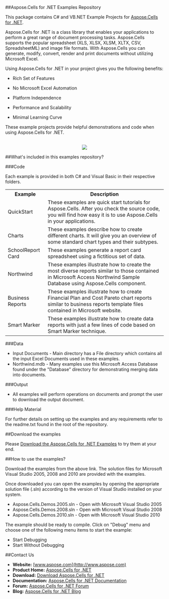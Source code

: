 ##Aspose.Cells for .NET Examples Repository

This package contains C# and VB.NET Example Projects for [Aspose.Cells for .NET](http://www.aspose.com/.net/excel-component.aspx).

Aspose.Cells for .NET is a class library that enables your applications to perform a great range of document processing tasks. Aspose.Cells supports the popular spreadsheet (XLS, XLSX, XLSM, XLTX, CSV, SpreadsheetML) and image file formats. With Aspose.Cells you can generate, modify, convert, render and print documents without utilizing Microsoft Excel.

Using Aspose.Cells for .NET in your project gives you the following benefits:

+ Rich Set of Features

+ No Microsoft Excel Automation

+ Platform Independence

+ Performance and Scalability

+ Minimal Learning Curve

These example projects provide helpful demonstrations and code when using Aspose.Cells for .NET.
<br/><br/>
<p align="center">
  <a title="Download Examples ZIP" href="https://github.com/asposecells/Aspose_Cells_NET/archive/master.zip">
	<img src="https://raw.github.com/AsposeExamples/java-examples-dashboard/master/images/downloadZip-Button-Large.png" />
  </a>
</p>

##What's included in this examples repository?

###Code

Each example is provided in both C# and Visual Basic in their respective folders.

<table>
  <tr><th>Example<th>Description</th></tr>
  <tr><td>QuickStart</td><td>These examples are quick start tutorials for Aspose.Cells. After you check the source code, you will find how easy it is to use Aspose.Cells in your applications.</td></tr>
  <tr><td>Charts</td><td>These examples describe how to create different charts. It will give you an overview of some standard chart types and their subtypes.</td></tr>
  <tr><td>SchoolReport Card</td><td>These examples generate a report card spreadsheet using a fictitious set of data.</td></tr>
  <tr><td>Northwind</td><td>These examples illustrate how to create the most diverse reports similar to those contained in Microsoft Access Northwind Sample Database using Aspose.Cells component.</td></tr>
  <tr><td>Business Reports</td><td>These examples illustrate how to create Financial Plan and Cost Pareto chart reports similar to business reports template files contained in Microsoft website.</td></tr>
  <tr><td>Smart Marker</td><td>These examples illustrate how to create data reports with just a few lines of code based on Smart Marker technique.</td></tr>
</table>

###Data
+ Input Documents - Main directory has a File directory which contains all the input Excel Documents used in these examples.
+ Northwind.mdb - Many examples use this Microsoft Access Database found under the "Database" directory for demonstrating merging data into documents.


###Output

+ All examples will perform operations on documents and prompt the user to download the output document.


###Help Material

For further details on setting up the examples and any requirements refer to the readme.txt found in the root of the repository.



##Download the examples

Please [Download the Aspose.Cells for .NET Examples](https://github.com/asposecells/Aspose_Cells_NET/downloads) to try them at your end.


##How to use the examples?

Download the examples from the above link. The solution files for Microsoft Visual Studio 2005, 2008 and 2010 are provided with the examples. 

Once downloaded you can open the examples by opening the appropriate solution file (.sln) according to the version of Visual Studio installed on your system.

- Aspose.Cells.Demos.2005.sln - Open with Microsoft Visual Studio 2005
- Aspose.Cells.Demos.2008.sln - Open with Microsoft Visual Studio 2008
- Aspose.Cells.Demos.2010.sln - Open with Microsoft Visual Studio 2010

The example should be ready to compile. Click on "Debug" menu and choose one of the following menu items to start the example:

- Start Debugging
- Start Without Debugging




##Contact Us

+ **Website:** [www.aspose.com](http://www.aspose.com)
+ **Product Home:** [Aspose.Cells for .NET](http://www.aspose.com/.net/excel-component.aspx)
+ **Download:** [Download Aspose.Cells for .NET](http://www.aspose.com/community/files/51/.net-components/aspose.cells-for-.net/default.aspx)
+ **Documentation:** [Aspose.Cells for .NET Documentation](http://www.aspose.com/docs/display/cellsnet/Home)
+ **Forum:** [Aspose.Cells for .NET Forum](http://www.aspose.com/community/forums/aspose.cells-product-family/19/showforum.aspx)
+ **Blog:** [Aspose.Cells for .NET Blog](http://www.aspose.com/blogs/aspose-products/aspose-cells-product-family.html)
 




